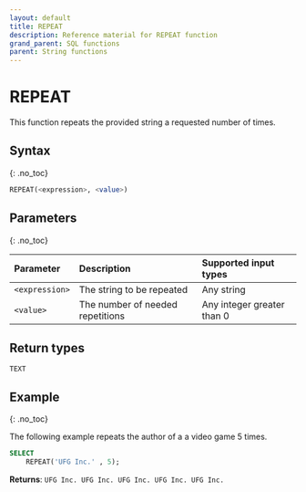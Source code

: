 ```yaml
---
layout: default
title: REPEAT
description: Reference material for REPEAT function
grand_parent: SQL functions
parent: String functions
---
```


# REPEAT

This function repeats the provided string a requested number of times.

## Syntax
{: .no_toc}

```sql
REPEAT(<expression>, <value>)
```

## Parameters 
{: .no_toc}

| Parameter            | Description                  | Supported input types | 
| :-------------------- | :---------------------------|:----------------------|
| `<expression>`           | The string to be repeated | Any string               |                                                                     |
| `<value>` | The number of needed repetitions | Any integer greater than 0 |

## Return types 
`TEXT`

## Example
{: .no_toc}

The following example repeats the author of a a video game 5 times. 

```sql
SELECT
	REPEAT('UFG Inc.' , 5);
```

**Returns**: `UFG Inc. UFG Inc. UFG Inc. UFG Inc. UFG Inc.`

